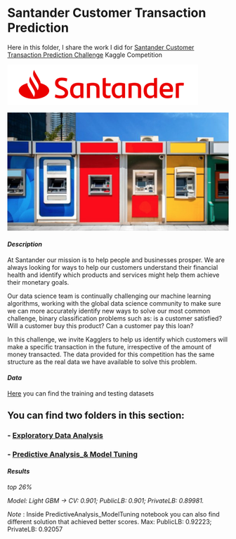 # Santander Customer Transaction Prediction

Here in this folder, I share the work I did for [Santander Customer Transaction Prediction Challenge](https://www.kaggle.com/c/santander-customer-transaction-prediction) Kaggle Competition

![Santander](https://github.com/FedericoRaimondi/me/blob/master/Santander_Customer_Transaction_Prediction/Exploratory_Data_Analysis/im-wcsanusa-logo-7-19-18.png)

![Atm](https://github.com/FedericoRaimondi/me/blob/master/Santander_Customer_Transaction_Prediction/Exploratory_Data_Analysis/atm.png)

#### _Description_
At Santander our mission is to help people and businesses prosper. We are always looking for ways to help our customers understand their financial health and identify which products and services might help them achieve their monetary goals.

Our data science team is continually challenging our machine learning algorithms, working with the global data science community to make sure we can more accurately identify new ways to solve our most common challenge, binary classification problems such as: is a customer satisfied? Will a customer buy this product? Can a customer pay this loan?

In this challenge, we invite Kagglers to help us identify which customers will make a specific transaction in the future, irrespective of the amount of money transacted. The data provided for this competition has the same structure as the real data we have available to solve this problem.

#### _Data_

[Here](https://www.kaggle.com/c/santander-customer-transaction-prediction/data) you can find the training and testing datasets


## You can find two folders in this section:

### - [Exploratory Data Analysis](https://github.com/FedericoRaimondi/me/tree/master/Santander_Customer_Transaction_Prediction/Exploratory_Data_Analysis)
### - [Predictive Analysis_& Model Tuning](https://github.com/FedericoRaimondi/me/tree/master/Santander_Customer_Transaction_Prediction/PredictiveAnalysis_ModelTuning)


#### _Results_

_top 26%_

_Model: Light GBM -> CV: 0.901; PublicLB: 0.901; PrivateLB: 0.89981._

_Note_ : Inside PredictiveAnalysis_ModelTuning notebook you can also find different solution that achieved better scores.
Max: PublicLB: 0.92223; PrivateLB: 0.92057
